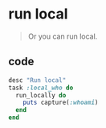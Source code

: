 # run local
> Or you can run local.

## code
```rb
desc "Run local"
task :local_who do
  run_locally do
    puts capture(:whoami)
  end
end
```
